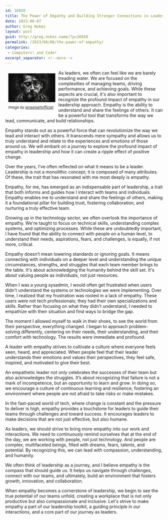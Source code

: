 ```yaml
---
id: 16920
title: The Power of Empathy and Building Stronger Connections in Leadership
date: 2023-06-07
author: Greg Nokes
layout: post
guid: http://greg.nokes.name/?p=16920
permalink: /2023/06/08/the-power-of-empathy/
categories:
 - Computers! and Code!
excerpt_separator: <!--more-->
---
```

<div style="float: left; padding: 10px 10px 10px 10px;"><img src="/binaries/2023/06/empathy.jpeg" width="150" alt="Empathy"><br />
<sub><i>Image by <a href="https://pixabay.com/users/jensenartofficial-31380959//">jensenartofficial</a></i></sub></div>

As leaders, we often can feel like we are barely treading water. We are focused on the complexities of managing teams, driving performance, and achieving goals. While these aspects are crucial, it's also important to recognize the profound impact of empathy in our leadership approach. Empathy is the ability to understand and share the feelings of others. It can be a powerful tool that transforms the way we lead, communicate, and build relationships.

Empathy stands out as a powerful force that can revolutionize the way we lead and interact with others. It transcends mere sympathy and allows us to truly understand and relate to the experiences and emotions of those around us. We will embark on a journey to explore the profound impact of empathy in leadership and how it can create a ripple effect of positive change.

<!--more-->

Over the years, I’ve often reflected on what it means to be a leader. Leadership is not a monolithic concept; it is composed of many attributes. Of these, the trait that has resonated with me most deeply is empathy.

Empathy, for me, has emerged as an indispensable part of leadership, a trait that both informs and guides how I interact with teams and individuals. Empathy enables me to understand and share the feelings of others, making it a foundational pillar for building trust, fostering collaboration, and nurturing a truly effective team.

Growing up in the technology sector, we often overlook the importance of empathy. We're taught to focus on technical skills, understanding complex systems, and optimizing processes. While these are undoubtedly important, I have found that the ability to connect with people on a human level, to understand their needs, aspirations, fears, and challenges, is equally, if not more, critical.

Empathy doesn’t mean lowering standards or ignoring goals. It means connecting with individuals on a deeper level and understanding the unique circumstances, strengths, and struggles that each team member brings to the table. It's about acknowledging the humanity behind the skill set. It's about valuing people as individuals, not just resources.

When I was a young sysadmin, I would often get frustrated when users didn't understand the systems or technologies we were implementing. Over time, I realized that my frustration was rooted in a lack of empathy. These users were not tech professionals; they had their own specializations and skills. Rather than focusing on what they didn't understand, I needed to empathize with their situation and find ways to bridge the gap.

The moment I allowed myself to walk in their shoes, to see the world from their perspective, everything changed. I began to approach problem-solving differently, centering on their needs, their understanding, and their comfort with technology. The results were immediate and profound.

A leader with empathy strives to cultivate a culture where everyone feels seen, heard, and appreciated. When people feel that their leader understands their emotions and values their perspectives, they feel safe, inspired, and motivated to give their best.

An empathetic leader not only celebrates the successes of their team but also acknowledges the struggles. It’s about recognizing that failure is not a mark of incompetence, but an opportunity to learn and grow. In doing so, we encourage a culture of continuous learning and resilience, fostering an environment where people are not afraid to take risks or make mistakes.

In the fast-paced world of tech, where change is constant and the pressure to deliver is high, empathy provides a touchstone for leaders to guide their teams through challenges and toward success. It encourages leaders to make decisions that are not just effective, but also humane.

As leaders, we should strive to bring more empathy into our work and interactions. We need to continuously remind ourselves that at the end of the day, we are working with people, not just technology. And people are complex, multifaceted beings, filled with dreams, fears, talents, and potential. By recognizing this, we can lead with compassion, understanding, and humanity.

We often think of leadership as a journey, and I believe empathy is the compass that should guide us. It helps us navigate through challenges, connect with our teams, and ultimately, build an environment that fosters growth, innovation, and collaboration.

When empathy becomes a cornerstone of leadership, we begin to see the true potential of our teams unfold, creating a workplace that is not only productive but also compassionate and inclusive. Let's strive to make empathy a part of our leadership toolkit, a guiding principle in our interactions, and a core part of our journey as leaders.